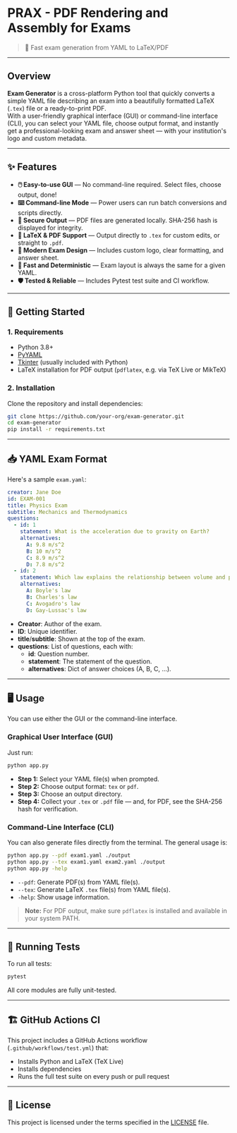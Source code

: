 # PRAX - PDF Rendering and Assembly for Exams

> 📄 Fast exam generation from YAML to LaTeX/PDF

---

## Overview

**Exam Generator** is a cross-platform Python tool that quickly converts a simple YAML file describing an exam into a beautifully formatted LaTeX (`.tex`) file or a ready-to-print PDF.  
With a user-friendly graphical interface (GUI) or command-line interface (CLI), you can select your YAML file, choose output format, and instantly get a professional-looking exam and answer sheet — with your institution's logo and custom metadata.

---

## ✨ Features

- **🖱️ Easy-to-use GUI** — No command-line required. Select files, choose output, done!
- **⌨️ Command-line Mode** — Power users can run batch conversions and scripts directly.
- **🔐 Secure Output** — PDF files are generated locally. SHA-256 hash is displayed for integrity.
- **📄 LaTeX & PDF Support** — Output directly to `.tex` for custom edits, or straight to `.pdf`.
- **🎨 Modern Exam Design** — Includes custom logo, clear formatting, and answer sheet.
- **🔄 Fast and Deterministic** — Exam layout is always the same for a given YAML.
- **🛡️ Tested & Reliable** — Includes Pytest test suite and CI workflow.

---

## 🚀 Getting Started

### 1. Requirements

- Python 3.8+
- [PyYAML](https://pyyaml.org/)
- [Tkinter](https://wiki.python.org/moin/TkInter) (usually included with Python)
- LaTeX installation for PDF output (`pdflatex`, e.g. via TeX Live or MikTeX)

### 2. Installation

Clone the repository and install dependencies:

```bash
git clone https://github.com/your-org/exam-generator.git
cd exam-generator
pip install -r requirements.txt
```

---

## 📥 YAML Exam Format

Here's a sample `exam.yaml`:

```yaml
creator: Jane Doe
id: EXAM-001
title: Physics Exam
subtitle: Mechanics and Thermodynamics
questions:
  - id: 1
    statement: What is the acceleration due to gravity on Earth?
    alternatives:
      A: 9.8 m/s^2
      B: 10 m/s^2
      C: 8.9 m/s^2
      D: 7.8 m/s^2
  - id: 2
    statement: Which law explains the relationship between volume and pressure of a gas at constant temperature?
    alternatives:
      A: Boyle's law
      B: Charles's law
      C: Avogadro's law
      D: Gay-Lussac's law
```

- **Creator**: Author of the exam.
- **ID**: Unique identifier.
- **title**/**subtitle**: Shown at the top of the exam.
- **questions**: List of questions, each with:
  - **id**: Question number.
  - **statement**: The statement of the question.
  - **alternatives**: Dict of answer choices (A, B, C, ...).

---

## 🖥️ Usage

You can use either the GUI or the command-line interface.

### Graphical User Interface (GUI)

Just run:

```bash
python app.py
```

- **Step 1:** Select your YAML file(s) when prompted.
- **Step 2:** Choose output format: `tex` or `pdf`.
- **Step 3:** Choose an output directory.
- **Step 4:** Collect your `.tex` or `.pdf` file — and, for PDF, see the SHA-256 hash for verification.

### Command-Line Interface (CLI)

You can also generate files directly from the terminal. The general usage is:

```bash
python app.py --pdf exam1.yaml ./output
python app.py --tex exam1.yaml exam2.yaml ./output
python app.py -help
```

- `--pdf`: Generate PDF(s) from YAML file(s).
- `--tex`: Generate LaTeX `.tex` file(s) from YAML file(s).
- `-help`: Show usage information.

> **Note:** For PDF output, make sure `pdflatex` is installed and available in your system PATH.

---

## 🧪 Running Tests

To run all tests:

```bash
pytest
```

All core modules are fully unit-tested.

---

## 🏗️ GitHub Actions CI

This project includes a GitHub Actions workflow (`.github/workflows/test.yml`) that:

- Installs Python and LaTeX (TeX Live)
- Installs dependencies
- Runs the full test suite on every push or pull request

---

## 📝 License

This project is licensed under the terms specified in the [LICENSE](LICENSE) file.